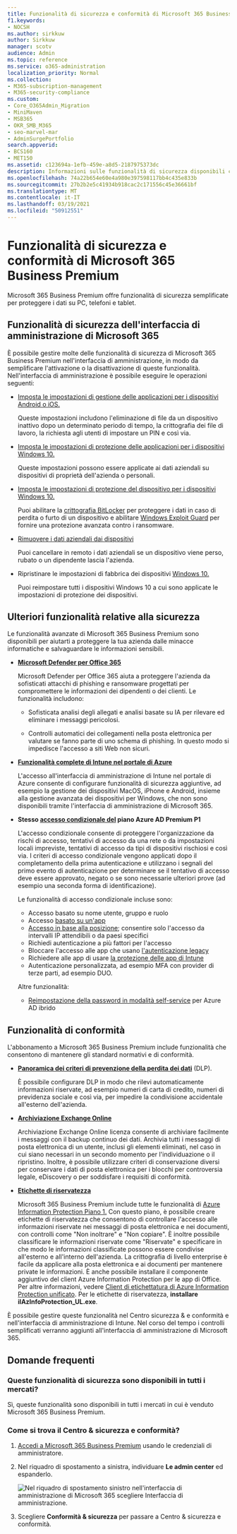```yaml
---
title: Funzionalità di sicurezza e conformità di Microsoft 365 Business Premium
f1.keywords:
- NOCSH
ms.author: sirkkuw
author: Sirkkuw
manager: scotv
audience: Admin
ms.topic: reference
ms.service: o365-administration
localization_priority: Normal
ms.collection:
- M365-subscription-management
- M365-security-compliance
ms.custom:
- Core_O365Admin_Migration
- MiniMaven
- MSB365
- OKR_SMB_M365
- seo-marvel-mar
- AdminSurgePortfolio
search.appverid:
- BCS160
- MET150
ms.assetid: c123694a-1efb-459e-a8d5-2187975373dc
description: Informazioni sulle funzionalità di sicurezza disponibili con Microsoft 365 Business Premium per proteggere i dati su PC, telefoni e tablet.
ms.openlocfilehash: 74a22b654e60e4a980e397598117bb4c435e833b
ms.sourcegitcommit: 27b2b2e5c41934b918cac2c171556c45e36661bf
ms.translationtype: MT
ms.contentlocale: it-IT
ms.lasthandoff: 03/19/2021
ms.locfileid: "50912551"
---
```

# <a name="microsoft-365-business-premium-security-and-compliance-features"></a>Funzionalità di sicurezza e conformità di Microsoft 365 Business Premium

Microsoft 365 Business Premium offre funzionalità di sicurezza semplificate per proteggere i dati su PC, telefoni e tablet.
    
## <a name="microsoft-365-admin-center-security-features"></a>Funzionalità di sicurezza dell'interfaccia di amministrazione di Microsoft 365

È possibile gestire molte delle funzionalità di sicurezza di Microsoft 365 Business Premium nell'interfaccia di amministrazione, in modo da semplificare l'attivazione o la disattivazione di queste funzionalità. Nell'interfaccia di amministrazione è possibile eseguire le operazioni seguenti:
  
- [Imposta le impostazioni di gestione delle applicazioni per i dispositivi Android o iOS.](app-protection-settings-for-android-and-ios.md) 
    
    Queste impostazioni includono l'eliminazione di file da un dispositivo inattivo dopo un determinato periodo di tempo, la crittografia dei file di lavoro, la richiesta agli utenti di impostare un PIN e così via.
    
- [Imposta le impostazioni di protezione delle applicazioni per i dispositivi Windows 10.](protection-settings-for-windows-10-devices.md) 
    
    Queste impostazioni possono essere applicate ai dati aziendali su dispositivi di proprietà dell'azienda o personali.
    
- [Imposta le impostazioni di protezione del dispositivo per i dispositivi Windows 10.](protection-settings-for-windows-10-pcs.md) 
    
    Puoi abilitare la [crittografia BitLocker](/windows/security/information-protection/bitlocker/bitlocker-frequently-asked-questions) per proteggere i dati in caso di perdita o furto di un dispositivo e abilitare [Windows Exploit Guard](/windows/security/threat-protection/microsoft-defender-atp/enable-exploit-protection) per fornire una protezione avanzata contro i ransomware. 
    
- [Rimuovere i dati aziendali dai dispositivi](remove-company-data.md)
    
    Puoi cancellare in remoto i dati aziendali se un dispositivo viene perso, rubato o un dipendente lascia l'azienda.
    
- Ripristinare le impostazioni di fabbrica dei dispositivi [Windows 10.](reset-devices-to-factory-settings.md) 
    
    Puoi reimpostare tutti i dispositivi Windows 10 a cui sono applicate le impostazioni di protezione dei dispositivi.
    
## <a name="additional-security-features"></a>Ulteriori funzionalità relative alla sicurezza 

Le funzionalità avanzate di Microsoft 365 Business Premium sono disponibili per aiutarti a proteggere la tua azienda dalle minacce informatiche e salvaguardare le informazioni sensibili.
  
- **[Microsoft Defender per Office 365](../security/office-365-security/office-365-atp.md)**
    
    Microsoft Defender per Office 365 aiuta a proteggere l'azienda da sofisticati attacchi di phishing e ransomware progettati per compromettere le informazioni dei dipendenti o dei clienti. Le funzionalità includono:
    
  - Sofisticata analisi degli allegati e analisi basate su IA per rilevare ed eliminare i messaggi pericolosi.
    
  - Controlli automatici dei collegamenti nella posta elettronica per valutare se fanno parte di uno schema di phishing. In questo modo si impedisce l'accesso a siti Web non sicuri.

- **[Funzionalità complete di Intune nel portale di Azure](/mem/intune/fundamentals/what-is-intune)**
    
    L'accesso all'interfaccia di amministrazione di Intune nel portale di Azure consente di configurare funzionalità di sicurezza aggiuntive, ad esempio la gestione dei dispositivi MacOS, iPhone e Android, insieme alla gestione avanzata dei dispositivi per Windows, che non sono disponibili tramite l'interfaccia di amministrazione di Microsoft 365.
- **Stesso [accesso condizionale del](/azure/active-directory/conditional-access/overview) piano Azure AD Premium P1**


    L'accesso condizionale consente di proteggere l'organizzazione da rischi di accesso, tentativi di accesso da una rete o da impostazioni locali impreviste, tentativi di accesso da tipi di dispositivi rischiosi e così via. I criteri di accesso condizionale vengono applicati dopo il completamento della prima autenticazione e utilizzano i segnali del primo evento di autenticazione per determinare se il tentativo di accesso deve essere approvato, negato o se sono necessarie ulteriori prove (ad esempio una seconda forma di identificazione).

    Le funzionalità di accesso condizionale incluse sono:

    - Accesso basato su nome utente, gruppo e ruolo
    - Accesso [basato su un'app](/azure/active-directory/conditional-access/app-based-conditional-access) 
    - [Accesso in base alla posizione](/azure/active-directory/authentication/howto-registration-mfa-sspr-combined#conditional-access-policies-for-combined-registration);  consentire solo l'accesso da intervalli IP attendibili o da paesi specifici 
    - Richiedi autenticazione a più fattori per l'accesso
    - Bloccare l'accesso alle app che usano [l'autenticazione legacy](/azure/active-directory/conditional-access/block-legacy-authentication)
    - Richiedere alle app di usare [la protezione delle app di Intune](/azure/active-directory/conditional-access/app-protection-based-conditional-access)
    - Autenticazione personalizzata, ad esempio MFA con provider di terze parti, ad esempio DUO.
   
    Altre funzionalità:
    - [Reimpostazione della password in modalità self-service](/azure/active-directory/authentication/concept-sspr-customization) per Azure AD ibrido
    
## <a name="compliance-features"></a>Funzionalità di conformità

L'abbonamento a Microsoft 365 Business Premium include funzionalità che consentono di mantenere gli standard normativi e di conformità.

- **[Panoramica dei criteri di prevenzione della perdita dei dati](../compliance/data-loss-prevention-policies.md)** (DLP). 
    
    È possibile configurare DLP in modo che rilevi automaticamente informazioni riservate, ad esempio numeri di carta di credito, numeri di previdenza sociale e così via, per impedire la condivisione accidentale all'esterno dell'azienda.
    
- **[Archiviazione Exchange Online](https://products.office.com/exchange/microsoft-exchange-online-archiving-email)**
    
    Archiviazione Exchange Online licenza consente di archiviare facilmente i messaggi con il backup continuo dei dati. Archivia tutti i messaggi di posta elettronica di un utente, inclusi gli elementi eliminati, nel caso in cui siano necessari in un secondo momento per l'individuazione o il ripristino. Inoltre, è possibile utilizzare criteri di conservazione diversi per conservare i dati di posta elettronica per i blocchi per controversia legale, eDiscovery o per soddisfare i requisiti di conformità.
    
- **[Etichette di riservatezza](../compliance/sensitivity-labels.md)**

   Microsoft 365 Business Premium include tutte le funzionalità di [Azure Information Protection Piano 1.](https://go.microsoft.com/fwlink/p/?linkid=871407) Con questo piano,  è possibile creare etichette di riservatezza che consentono di controllare l'accesso alle informazioni riservate nei messaggi di posta elettronica e nei documenti, con controlli come "Non inoltrare" e "Non copiare". È inoltre possibile classificare le informazioni riservate come "Riservate" e specificare in che modo le informazioni classificate possono essere condivise all'esterno e all'interno dell'azienda. La crittografia di livello enterprise è facile da applicare alla posta elettronica e ai documenti per mantenere private le informazioni. È anche possibile installare il componente aggiuntivo del client Azure Information Protection per le app di Office. Per altre informazioni, vedere [Client di etichettatura di Azure Information Protection unificato](/azure/information-protection/rms-client/unifiedlabelingclient-version-release-history). Per le etichette di riservatezza, **installare ilAzInfoProtection_UL.exe**.

È possibile gestire queste funzionalità nel Centro sicurezza &amp; e conformità e nell'interfaccia di amministrazione di Intune. Nel corso del tempo i controlli semplificati verranno aggiunti all'interfaccia di amministrazione di Microsoft 365.
  
    
## <a name="faq"></a>Domande frequenti

 ### <a name="are-these-security-features-available-in-all-markets"></a>Queste funzionalità di sicurezza sono disponibili in tutti i mercati?
  
Sì, queste funzionalità sono disponibili in tutti i mercati in cui è venduto Microsoft 365 Business Premium.
  
### <a name="how-do-i-find-the-security-amp-compliance-center"></a>Come si trova il Centro &amp; sicurezza e conformità?
  
1. [Accedi a Microsoft 365 Business Premium](https://portal.microsoft.com/) usando le credenziali di amministratore. 
    
2. Nel riquadro di spostamento a sinistra, individuare **Le admin center** ed espanderlo. 
    
    ![Nel riquadro di spostamento sinistro nell'interfaccia di amministrazione di Microsoft 365 scegliere Interfaccia di amministrazione.](../media/fa4484f8-c637-45fd-a7bd-bdb3abfd6c03.png)
  
3. Scegliere **Conformità &amp; sicurezza** per passare a Centro &amp; sicurezza e conformità.